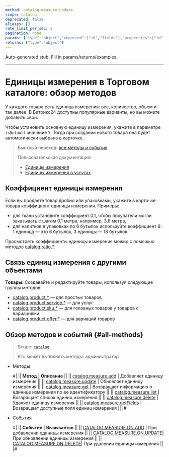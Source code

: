 ```yaml
---
method: catalog.measure.update
scope: catalog
deprecated: false
aliases: []
rate_limit_per_sec: 2
pagination: none
params: {"type":"object","required":["id","fields"],"properties":{"id":{"type":"integer"},"fields":{"type":"object"}}}
returns: {"type":"object"}
---
```


Auto-generated stub. Fill in params/returns/examples.

---

# Единицы измерения в Торговом каталоге: обзор методов

У каждого товара есть единица измерения: вес, количество, объем и так далее. В Битрикс24 доступны популярные варианты, но вы можете добавить свои.

Чтобы установить основную единицу измерения, укажите в параметре `isDefault` значение `Y`. Тогда при создании нового товара она будет автоматически выбрана в карточке.

> Быстрый переход: [все методы и события](#all-methods)
> 
> Пользовательская документация: 
> - [Единицы измерения](https://helpdesk.bitrix24.ru/open/5488453/)
> - [Единицы измерения в услугах](https://helpdesk.bitrix24.ru/open/17277938/)

## Коэффициент единицы измерения

Если вы продаете товар дробно или упаковками, укажите в карточке товара коэффициент единицы измерения. Примеры:
- для ткани установите коэффициент 0.1, чтобы покупатели могли заказывать с шагом 0,1 метра, например, 3,6 метра,
- для напитков в упаковках по 6 бутылок используйте коэффициент 6: 1 единица — это 6 бутылок, 3 единицы — 18 бутылок.

Просмотреть коэффициенты единицы измерения можно с помощью методов [catalog.ratio.*](../ratio/index.md).

## Связь единиц измерения с другими объектами

**Товары.** Создавайте и редактируйте товары, используя следующие группы методов:
- [catalog.product.*](../product/index.md) — для простых товаров
- [catalog.product.service.*](../product/service/index.md) — для услуг
- [catalog.product.sku.*](../product/sku/index.md) — для головных товаров у товаров с вариациями
- [catalog.product.offer.*](../product/offer/index.md) — для вариаций товаров

## Обзор методов и событий {#all-methods}

> Scope: [`catalog`](../../scopes/permissions.md)
>
> Кто может выполнять методы: администратор



- Методы
  
    #|
    || **Метод** | **Описание** ||
    || [catalog.measure.add](./catalog-measure-add.md) | Добавляет единицу измерения ||
    || [catalog.measure.update](./catalog-measure-update.md) | Обновляет единицу измерения ||
    || [catalog.measure.get](./catalog-measure-get.md) | Возвращает информацию о единице измерения по ее идентификатору ||
    || [catalog.measure.list](./catalog-measure-list.md) | Возвращает список единиц измерения ||
    || [catalog.measure.delete](./catalog-measure-delete.md) | Удаляет единицу измерения ||
    || [catalog.measure.getFields](./catalog-measure-get-fields.md) | Возвращает доступные поля единиц измерения ||
    |#

- События 

    #|
    || **Событие** | **Вызывается** ||
    || [CATALOG.MEASURE.ON.ADD](./events/catalog-measure-on-add.md) | При добавлении единицы измерения ||
    || [CATALOG.MEASURE.ON.UPDATE](./events/catalog-measure-on-update.md)| При обновлении единицы измерения ||
    || [CATALOG.MEASURE.ON.DELETE](./events/catalog-measure-on-delete.md)| При удалении единицы измерения ||
    |#



